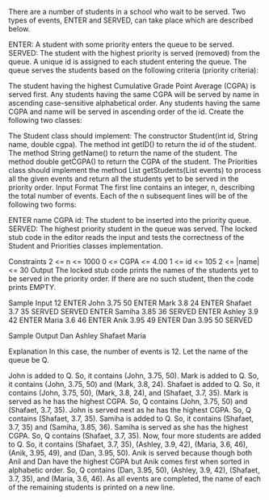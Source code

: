 There are a number of students in a school who wait to be served. Two types of events, ENTER and SERVED, can take place which are described below.

ENTER: A student with some priority enters the queue to be served.
SERVED: The student with the highest priority is served (removed) from the queue.
A unique id is assigned to each student entering the queue. The queue serves the students based on the following criteria (priority criteria):


The student having the highest Cumulative Grade Point Average (CGPA) is served first.
Any students having the same CGPA will be served by name in ascending case-sensitive alphabetical order.
Any students having the same CGPA and name will be served in ascending order of the id.
Create the following two classes:

The Student class should implement:
The constructor Student(int id, String name, double cgpa).
The method int getID() to return the id of the student.
The method String getName() to return the name of the student.
The method double getCGPA() to return the CGPA of the student.
The Priorities class should implement the method List<Student> getStudents(List events) to process all the given events and return all the students yet to be served in the priority order.
Input Format
The first line contains an integer, n, describing the total number of events. Each of the n subsequent lines will be of the following two forms:

ENTER name CGPA id: The student to be inserted into the priority queue.
SERVED: The highest priority student in the queue was served.
The locked stub code in the editor reads the input and tests the correctness of the Student and Priorities classes implementation.

Constraints
2 <= n <= 1000
0 <= CGPA <= 4.00
1 <= id <= 105
2 <= |name| <= 30
Output
The locked stub code prints the names of the students yet to be served in the priority order. If there are no such student, then the code prints EMPTY.


Sample Input
 12
 ENTER John 3.75 50
 ENTER Mark 3.8 24
 ENTER Shafaet 3.7 35
 SERVED
 SERVED
 ENTER Samiha 3.85 36
 SERVED
 ENTER Ashley 3.9 42
 ENTER Maria 3.6 46
 ENTER Anik 3.95 49
 ENTER Dan 3.95 50
 SERVED

Sample Output
 Dan
 Ashley
 Shafaet
 Maria

Explanation
In this case, the number of events is 12. Let the name of the queue be Q.

John is added to Q. So, it contains (John, 3.75, 50).
Mark is added to Q. So, it contains (John, 3.75, 50) and (Mark, 3.8, 24).
Shafaet is added to Q. So, it contains (John, 3.75, 50), (Mark, 3.8, 24), and (Shafaet, 3.7, 35).
Mark is served as he has the highest CGPA. So, Q contains (John, 3.75, 50) and (Shafaet, 3.7, 35).
John is served next as he has the highest CGPA. So, Q contains (Shafaet, 3.7, 35).
Samiha is added to Q. So, it contains (Shafaet, 3.7, 35) and (Samiha, 3.85, 36).
Samiha is served as she has the highest CGPA. So, Q contains (Shafaet, 3.7, 35).
Now, four more students are added to Q. So, it contains (Shafaet, 3.7, 35), (Ashley, 3.9, 42), (Maria, 3.6, 46), (Anik, 3.95, 49), and (Dan, 3.95, 50).
Anik is served because though both Anil and Dan have the highest CGPA but Anik comes first when sorted in alphabetic order. So, Q contains (Dan, 3.95, 50), (Ashley, 3.9, 42), (Shafaet, 3.7, 35), and (Maria, 3.6, 46).
As all events are completed, the name of each of the remaining students is printed on a new line.
